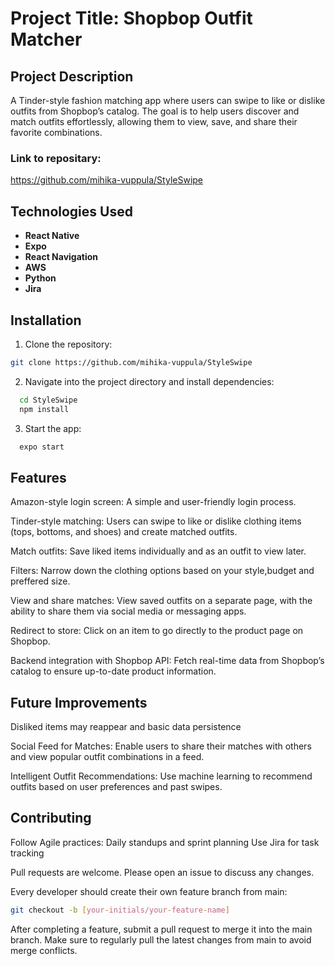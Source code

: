 # Project Title: Shopbop Outfit Matcher

## Project Description
A Tinder-style fashion matching app where users can swipe to like or dislike outfits from Shopbop’s catalog. The goal is to help users discover and match outfits effortlessly, allowing them to view, save, and share their favorite combinations.

### Link to repositary:
https://github.com/mihika-vuppula/StyleSwipe

## Technologies Used
- **React Native**
- **Expo**
- **React Navigation**
- **AWS**
- **Python**
- **Jira**

## Installation
1. Clone the repository:
```bash
git clone https://github.com/mihika-vuppula/StyleSwipe
```

2. Navigate into the project directory and install dependencies:
```bash
  cd StyleSwipe
  npm install
```

3. Start the app:
```bash
  expo start
```

## Features
Amazon-style login screen: A simple and user-friendly login process.

Tinder-style matching: Users can swipe to like or dislike clothing items (tops, bottoms, and shoes) and create matched outfits.

Match outfits: Save liked items individually and as an outfit to view later.

Filters: Narrow down the clothing options based on your style,budget and preffered size.

View and share matches: View saved outfits on a separate page, with the ability to share them via social media or messaging apps.

Redirect to store: Click on an item to go directly to the product page on Shopbop.

Backend integration with Shopbop API: Fetch real-time data from Shopbop’s catalog to ensure up-to-date product information.

## Future Improvements
Disliked items may reappear and basic data persistence

Social Feed for Matches: Enable users to share their matches with others and view popular outfit combinations in a feed.

Intelligent Outfit Recommendations: Use machine learning to recommend outfits based on user preferences and past swipes.

## Contributing
Follow Agile practices:
Daily standups and sprint planning
Use Jira for task tracking

Pull requests are welcome. Please open an issue to discuss any changes.

Every developer should create their own feature branch from main:

```bash
git checkout -b [your-initials/your-feature-name]
``` 
After completing a feature, submit a pull request to merge it into the main branch.
Make sure to regularly pull the latest changes from main to avoid merge conflicts.
